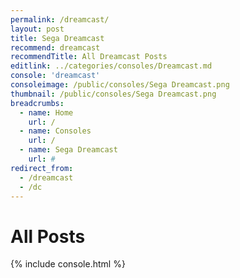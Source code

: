 ```yaml
---
permalink: /dreamcast/
layout: post
title: Sega Dreamcast
recommend: dreamcast
recommendTitle: All Dreamcast Posts
editlink: ../categories/consoles/Dreamcast.md
console: 'dreamcast'
consoleimage: /public/consoles/Sega Dreamcast.png
thumbnail: /public/consoles/Sega Dreamcast.png
breadcrumbs:
  - name: Home
    url: /
  - name: Consoles
    url: /
  - name: Sega Dreamcast
    url: #
redirect_from:
  - /dreamcast
  - /dc
---
```


# All Posts
<div>

{% include console.html %}
</div>
